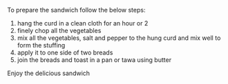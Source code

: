 To prepare the sandwich follow the below steps:
1.  hang the curd in a clean cloth for an hour or 2
2.  finely chop all the vegetables
3.  mix all the vegetables, salt and pepper to the hung curd and mix well to form the stuffing
4.  apply it to one side of two breads
5.  join the breads and toast in a pan or tawa using butter

Enjoy the delicious sandwich